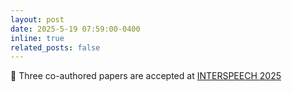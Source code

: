 ```yaml
---
layout: post
date: 2025-5-19 07:59:00-0400
inline: true
related_posts: false
---
```


:scroll: Three co-authored papers are accepted at [INTERSPEECH 2025](https://www.interspeech2025.org/home)
